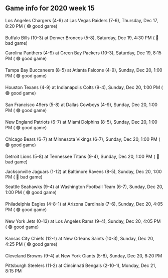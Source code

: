 ## Game info for 2020 week 15
Los Angeles Chargers (4-9) at Las Vegas Raiders (7-6), Thursday, Dec 17, 8:20 PM (	:green_circle: good game)



Buffalo Bills (10-3) at Denver Broncos (5-8), Saturday, Dec 19, 4:30 PM (	:red_circle: bad game)



Carolina Panthers (4-9) at Green Bay Packers (10-3), Saturday, Dec 19, 8:15 PM (	:green_circle: good game)



Tampa Bay Buccaneers (8-5) at Atlanta Falcons (4-9), Sunday, Dec 20, 1:00 PM (	:green_circle: good game)

Houston Texans (4-9) at Indianapolis Colts (9-4), Sunday, Dec 20, 1:00 PM (	:green_circle: good game)

San Francisco 49ers (5-8) at Dallas Cowboys (4-9), Sunday, Dec 20, 1:00 PM (	:green_circle: good game)

New England Patriots (6-7) at Miami Dolphins (8-5), Sunday, Dec 20, 1:00 PM (	:green_circle: good game)

Chicago Bears (6-7) at Minnesota Vikings (6-7), Sunday, Dec 20, 1:00 PM (	:green_circle: good game)

Detroit Lions (5-8) at Tennessee Titans (9-4), Sunday, Dec 20, 1:00 PM (	:red_circle: bad game)

Jacksonville Jaguars (1-12) at Baltimore Ravens (8-5), Sunday, Dec 20, 1:00 PM (	:red_circle: bad game)

Seattle Seahawks (9-4) at Washington Football Team (6-7), Sunday, Dec 20, 1:00 PM (	:green_circle: good game)



Philadelphia Eagles (4-8-1) at Arizona Cardinals (7-6), Sunday, Dec 20, 4:05 PM (	:green_circle: good game)

New York Jets (0-13) at Los Angeles Rams (9-4), Sunday, Dec 20, 4:05 PM (	:green_circle: good game)

Kansas City Chiefs (12-1) at New Orleans Saints (10-3), Sunday, Dec 20, 4:25 PM (	:green_circle: good game)



Cleveland Browns (9-4) at New York Giants (5-8), Sunday, Dec 20, 8:20 PM



Pittsburgh Steelers (11-2) at Cincinnati Bengals (2-10-1), Monday, Dec 21, 8:15 PM


